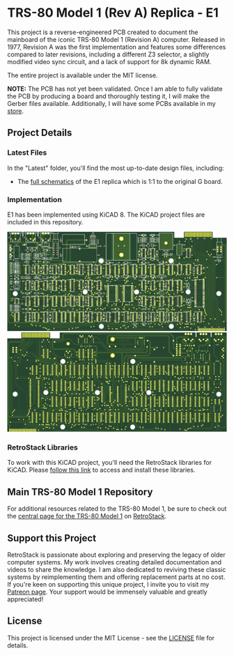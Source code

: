 # TRS-80 Model 1 (Rev A) Replica - E1

This project is a reverse-engineered PCB created to document the mainboard of the iconic TRS-80 Model 1 (Revision A) computer. Released in 1977, Revision A was the first implementation and features some differences compared to later revisions, including a different Z3 selector, a slightly modified video sync circuit, and a lack of support for 8k dynamic RAM.

The entire project is available under the MIT license.

**NOTE:** The PCB has not yet been validated. Once I am able to fully validate the PCB by producing a board and thoroughly testing it, I will make the Gerber files available. Additionally, I will have some PCBs available in my [store](https://shop.retrostack.org).

## Project Details

### Latest Files

In the "Latest" folder, you'll find the most up-to-date design files, including:

- The [full schematics](/Latest/TRS80_Model_I_A_E1_Schematics.pdf) of the E1 replica which is 1:1 to the original G board.

### Implementation

E1 has been implemented using KiCAD 8. The KiCAD project files are included in this repository.

![E1 Replica Front](/Latest/TRS80_Model_I_A_E1_3D_Front.png)
![E1 Replica Back](/Latest/TRS80_Model_I_A_E1_3D_Back.png)

### RetroStack Libraries

To work with this KiCAD project, you'll need the RetroStack libraries for KiCAD. Please [follow this link](https://www.github.com/RetroStack/KiCAD-Libraries) to access and install these libraries.

## Main TRS-80 Model 1 Repository

For additional resources related to the TRS-80 Model 1, be sure to check out the [central page for the TRS-80 Model 1](https://www.github.com/RetroStack/TRS-80-Model-I) on [RetroStack](https://www.github.com/RetroStack).

## Support this Project

RetroStack is passionate about exploring and preserving the legacy of older computer systems. My work involves creating detailed documentation and videos to share the knowledge. I am also dedicated to reviving these classic systems by reimplementing them and offering replacement parts at no cost. If you're keen on supporting this unique project, I invite you to visit my [Patreon page](https://www.patreon.com/RetroStack). Your support would be immensely valuable and greatly appreciated!

## License

This project is licensed under the MIT License - see the [LICENSE](LICENSE) file for details.
